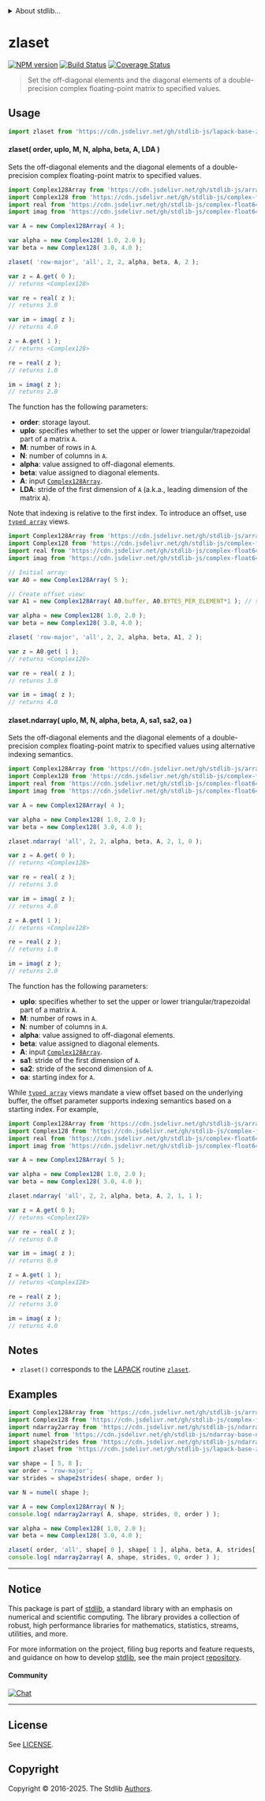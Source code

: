 <!--

@license Apache-2.0

Copyright (c) 2025 The Stdlib Authors.

Licensed under the Apache License, Version 2.0 (the "License");
you may not use this file except in compliance with the License.
You may obtain a copy of the License at

   http://www.apache.org/licenses/LICENSE-2.0

Unless required by applicable law or agreed to in writing, software
distributed under the License is distributed on an "AS IS" BASIS,
WITHOUT WARRANTIES OR CONDITIONS OF ANY KIND, either express or implied.
See the License for the specific language governing permissions and
limitations under the License.

-->


<details>
  <summary>
    About stdlib...
  </summary>
  <p>We believe in a future in which the web is a preferred environment for numerical computation. To help realize this future, we've built stdlib. stdlib is a standard library, with an emphasis on numerical and scientific computation, written in JavaScript (and C) for execution in browsers and in Node.js.</p>
  <p>The library is fully decomposable, being architected in such a way that you can swap out and mix and match APIs and functionality to cater to your exact preferences and use cases.</p>
  <p>When you use stdlib, you can be absolutely certain that you are using the most thorough, rigorous, well-written, studied, documented, tested, measured, and high-quality code out there.</p>
  <p>To join us in bringing numerical computing to the web, get started by checking us out on <a href="https://github.com/stdlib-js/stdlib">GitHub</a>, and please consider <a href="https://opencollective.com/stdlib">financially supporting stdlib</a>. We greatly appreciate your continued support!</p>
</details>

# zlaset

[![NPM version][npm-image]][npm-url] [![Build Status][test-image]][test-url] [![Coverage Status][coverage-image]][coverage-url] <!-- [![dependencies][dependencies-image]][dependencies-url] -->

> Set the off-diagonal elements and the diagonal elements of a double-precision complex floating-point matrix to specified values.



<section class="usage">

## Usage

```javascript
import zlaset from 'https://cdn.jsdelivr.net/gh/stdlib-js/lapack-base-zlaset@deno/mod.js';
```

#### zlaset( order, uplo, M, N, alpha, beta, A, LDA )

Sets the off-diagonal elements and the diagonal elements of a double-precision complex floating-point matrix to specified values.

```javascript
import Complex128Array from 'https://cdn.jsdelivr.net/gh/stdlib-js/array-complex128@deno/mod.js';
import Complex128 from 'https://cdn.jsdelivr.net/gh/stdlib-js/complex-float64-ctor@deno/mod.js';
import real from 'https://cdn.jsdelivr.net/gh/stdlib-js/complex-float64-real@deno/mod.js';
import imag from 'https://cdn.jsdelivr.net/gh/stdlib-js/complex-float64-imag@deno/mod.js';

var A = new Complex128Array( 4 );

var alpha = new Complex128( 1.0, 2.0 );
var beta = new Complex128( 3.0, 4.0 );

zlaset( 'row-major', 'all', 2, 2, alpha, beta, A, 2 );

var z = A.get( 0 );
// returns <Complex128>

var re = real( z );
// returns 3.0

var im = imag( z );
// returns 4.0

z = A.get( 1 );
// returns <Complex128>

re = real( z );
// returns 1.0

im = imag( z );
// returns 2.0
```

The function has the following parameters:

-   **order**: storage layout.
-   **uplo**: specifies whether to set the upper or lower triangular/trapezoidal part of a matrix `A`.
-   **M**: number of rows in `A`.
-   **N**: number of columns in `A`.
-   **alpha**: value assigned to off-diagonal elements.
-   **beta**: value assigned to diagonal elements.
-   **A**: input [`Complex128Array`][@stdlib/array/complex128].
-   **LDA**: stride of the first dimension of `A` (a.k.a., leading dimension of the matrix `A`).

Note that indexing is relative to the first index. To introduce an offset, use [`typed array`][mdn-typed-array] views.

<!-- eslint-disable stdlib/capitalized-comments -->

```javascript
import Complex128Array from 'https://cdn.jsdelivr.net/gh/stdlib-js/array-complex128@deno/mod.js';
import Complex128 from 'https://cdn.jsdelivr.net/gh/stdlib-js/complex-float64-ctor@deno/mod.js';
import real from 'https://cdn.jsdelivr.net/gh/stdlib-js/complex-float64-real@deno/mod.js';
import imag from 'https://cdn.jsdelivr.net/gh/stdlib-js/complex-float64-imag@deno/mod.js';

// Initial array:
var A0 = new Complex128Array( 5 );

// Create offset view:
var A1 = new Complex128Array( A0.buffer, A0.BYTES_PER_ELEMENT*1 ); // start at 2nd element

var alpha = new Complex128( 1.0, 2.0 );
var beta = new Complex128( 3.0, 4.0 );

zlaset( 'row-major', 'all', 2, 2, alpha, beta, A1, 2 );

var z = A0.get( 1 );
// returns <Complex128>

var re = real( z );
// returns 3.0

var im = imag( z );
// returns 4.0
```

#### zlaset.ndarray( uplo, M, N, alpha, beta, A, sa1, sa2, oa )

Sets the off-diagonal elements and the diagonal elements of a double-precision complex floating-point matrix to specified values using alternative indexing semantics.

```javascript
import Complex128Array from 'https://cdn.jsdelivr.net/gh/stdlib-js/array-complex128@deno/mod.js';
import Complex128 from 'https://cdn.jsdelivr.net/gh/stdlib-js/complex-float64-ctor@deno/mod.js';
import real from 'https://cdn.jsdelivr.net/gh/stdlib-js/complex-float64-real@deno/mod.js';
import imag from 'https://cdn.jsdelivr.net/gh/stdlib-js/complex-float64-imag@deno/mod.js';

var A = new Complex128Array( 4 );

var alpha = new Complex128( 1.0, 2.0 );
var beta = new Complex128( 3.0, 4.0 );

zlaset.ndarray( 'all', 2, 2, alpha, beta, A, 2, 1, 0 );

var z = A.get( 0 );
// returns <Complex128>

var re = real( z );
// returns 3.0

var im = imag( z );
// returns 4.0

z = A.get( 1 );
// returns <Complex128>

re = real( z );
// returns 1.0

im = imag( z );
// returns 2.0
```

The function has the following parameters:

-   **uplo**: specifies whether to set the upper or lower triangular/trapezoidal part of a matrix `A`.
-   **M**: number of rows in `A`.
-   **N**: number of columns in `A`.
-   **alpha**: value assigned to off-diagonal elements.
-   **beta**: value assigned to diagonal elements.
-   **A**: input [`Complex128Array`][@stdlib/array/complex128].
-   **sa1**: stride of the first dimension of `A`.
-   **sa2**: stride of the second dimension of `A`.
-   **oa**: starting index for `A`.

While [`typed array`][mdn-typed-array] views mandate a view offset based on the underlying buffer, the offset parameter supports indexing semantics based on a starting index. For example,

```javascript
import Complex128Array from 'https://cdn.jsdelivr.net/gh/stdlib-js/array-complex128@deno/mod.js';
import Complex128 from 'https://cdn.jsdelivr.net/gh/stdlib-js/complex-float64-ctor@deno/mod.js';
import real from 'https://cdn.jsdelivr.net/gh/stdlib-js/complex-float64-real@deno/mod.js';
import imag from 'https://cdn.jsdelivr.net/gh/stdlib-js/complex-float64-imag@deno/mod.js';

var A = new Complex128Array( 5 );

var alpha = new Complex128( 1.0, 2.0 );
var beta = new Complex128( 3.0, 4.0 );

zlaset.ndarray( 'all', 2, 2, alpha, beta, A, 2, 1, 1 );

var z = A.get( 0 );
// returns <Complex128>

var re = real( z );
// returns 0.0

var im = imag( z );
// returns 0.0

z = A.get( 1 );
// returns <Complex128>

re = real( z );
// returns 3.0

im = imag( z );
// returns 4.0
```

</section>

<!-- /.usage -->

<section class="notes">

## Notes

-   `zlaset()` corresponds to the [LAPACK][lapack] routine [`zlaset`][lapack-zlaset].

</section>

<!-- /.notes -->

<section class="examples">

## Examples

<!-- eslint no-undef: "error" -->

```javascript
import Complex128Array from 'https://cdn.jsdelivr.net/gh/stdlib-js/array-complex128@deno/mod.js';
import Complex128 from 'https://cdn.jsdelivr.net/gh/stdlib-js/complex-float64-ctor@deno/mod.js';
import ndarray2array from 'https://cdn.jsdelivr.net/gh/stdlib-js/ndarray-base-to-array@deno/mod.js';
import numel from 'https://cdn.jsdelivr.net/gh/stdlib-js/ndarray-base-numel@deno/mod.js';
import shape2strides from 'https://cdn.jsdelivr.net/gh/stdlib-js/ndarray-base-shape2strides@deno/mod.js';
import zlaset from 'https://cdn.jsdelivr.net/gh/stdlib-js/lapack-base-zlaset@deno/mod.js';

var shape = [ 5, 8 ];
var order = 'row-major';
var strides = shape2strides( shape, order );

var N = numel( shape );

var A = new Complex128Array( N );
console.log( ndarray2array( A, shape, strides, 0, order ) );

var alpha = new Complex128( 1.0, 2.0 );
var beta = new Complex128( 3.0, 4.0 );

zlaset( order, 'all', shape[ 0 ], shape[ 1 ], alpha, beta, A, strides[ 0 ] );
console.log( ndarray2array( A, shape, strides, 0, order ) );
```

</section>

<!-- /.examples -->

<!-- C interface documentation. -->



<!-- Section for related `stdlib` packages. Do not manually edit this section, as it is automatically populated. -->

<section class="related">

</section>

<!-- /.related -->

<!-- Section for all links. Make sure to keep an empty line after the `section` element and another before the `/section` close. -->


<section class="main-repo" >

* * *

## Notice

This package is part of [stdlib][stdlib], a standard library with an emphasis on numerical and scientific computing. The library provides a collection of robust, high performance libraries for mathematics, statistics, streams, utilities, and more.

For more information on the project, filing bug reports and feature requests, and guidance on how to develop [stdlib][stdlib], see the main project [repository][stdlib].

#### Community

[![Chat][chat-image]][chat-url]

---

## License

See [LICENSE][stdlib-license].


## Copyright

Copyright &copy; 2016-2025. The Stdlib [Authors][stdlib-authors].

</section>

<!-- /.stdlib -->

<!-- Section for all links. Make sure to keep an empty line after the `section` element and another before the `/section` close. -->

<section class="links">

[npm-image]: http://img.shields.io/npm/v/@stdlib/lapack-base-zlaset.svg
[npm-url]: https://npmjs.org/package/@stdlib/lapack-base-zlaset

[test-image]: https://github.com/stdlib-js/lapack-base-zlaset/actions/workflows/test.yml/badge.svg?branch=main
[test-url]: https://github.com/stdlib-js/lapack-base-zlaset/actions/workflows/test.yml?query=branch:main

[coverage-image]: https://img.shields.io/codecov/c/github/stdlib-js/lapack-base-zlaset/main.svg
[coverage-url]: https://codecov.io/github/stdlib-js/lapack-base-zlaset?branch=main

<!--

[dependencies-image]: https://img.shields.io/david/stdlib-js/lapack-base-zlaset.svg
[dependencies-url]: https://david-dm.org/stdlib-js/lapack-base-zlaset/main

-->

[chat-image]: https://img.shields.io/gitter/room/stdlib-js/stdlib.svg
[chat-url]: https://app.gitter.im/#/room/#stdlib-js_stdlib:gitter.im

[stdlib]: https://github.com/stdlib-js/stdlib

[stdlib-authors]: https://github.com/stdlib-js/stdlib/graphs/contributors

[umd]: https://github.com/umdjs/umd
[es-module]: https://developer.mozilla.org/en-US/docs/Web/JavaScript/Guide/Modules

[deno-url]: https://github.com/stdlib-js/lapack-base-zlaset/tree/deno
[deno-readme]: https://github.com/stdlib-js/lapack-base-zlaset/blob/deno/README.md
[umd-url]: https://github.com/stdlib-js/lapack-base-zlaset/tree/umd
[umd-readme]: https://github.com/stdlib-js/lapack-base-zlaset/blob/umd/README.md
[esm-url]: https://github.com/stdlib-js/lapack-base-zlaset/tree/esm
[esm-readme]: https://github.com/stdlib-js/lapack-base-zlaset/blob/esm/README.md
[branches-url]: https://github.com/stdlib-js/lapack-base-zlaset/blob/main/branches.md

[stdlib-license]: https://raw.githubusercontent.com/stdlib-js/lapack-base-zlaset/main/LICENSE

[lapack]: https://www.netlib.org/lapack/explore-html/

[lapack-zlaset]: https://www.netlib.org/lapack/explore-html/d0/de5/group__laset_gaf2a0d5a8d17c28cb3cb1f36a77bb8537.html#gaf2a0d5a8d17c28cb3cb1f36a77bb8537

[@stdlib/array/complex128]: https://github.com/stdlib-js/array-complex128/tree/deno

[mdn-typed-array]: https://developer.mozilla.org/en-US/docs/Web/JavaScript/Reference/Global_Objects/TypedArray

</section>

<!-- /.links -->
